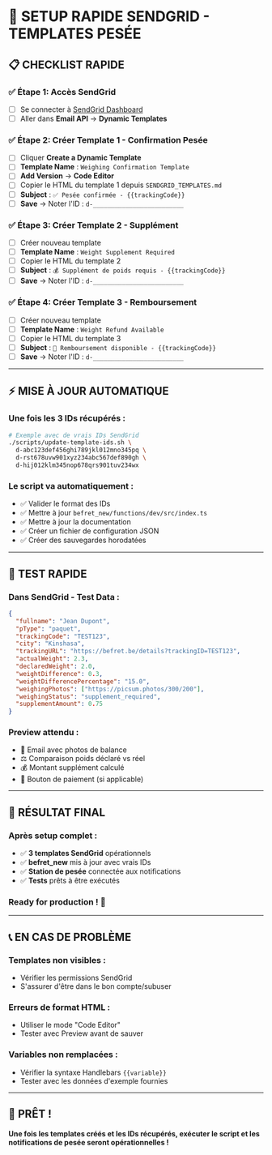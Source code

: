 # 🚀 SETUP RAPIDE SENDGRID - TEMPLATES PESÉE

## 📋 **CHECKLIST RAPIDE**

### **✅ Étape 1: Accès SendGrid**
- [ ] Se connecter à [SendGrid Dashboard](https://app.sendgrid.com/)
- [ ] Aller dans **Email API** → **Dynamic Templates**

### **✅ Étape 2: Créer Template 1 - Confirmation Pesée**
- [ ] Cliquer **Create a Dynamic Template**
- [ ] **Template Name** : `Weighing Confirmation Template`
- [ ] **Add Version** → **Code Editor**
- [ ] Copier le HTML du template 1 depuis `SENDGRID_TEMPLATES.md`
- [ ] **Subject** : `✅ Pesée confirmée - {{trackingCode}}`
- [ ] **Save** → Noter l'ID : `d-_________________________`

### **✅ Étape 3: Créer Template 2 - Supplément**
- [ ] Créer nouveau template
- [ ] **Template Name** : `Weight Supplement Required`
- [ ] Copier le HTML du template 2
- [ ] **Subject** : `💰 Supplément de poids requis - {{trackingCode}}`
- [ ] **Save** → Noter l'ID : `d-_________________________`

### **✅ Étape 4: Créer Template 3 - Remboursement**
- [ ] Créer nouveau template  
- [ ] **Template Name** : `Weight Refund Available`
- [ ] Copier le HTML du template 3
- [ ] **Subject** : `💚 Remboursement disponible - {{trackingCode}}`
- [ ] **Save** → Noter l'ID : `d-_________________________`

---

## ⚡ **MISE À JOUR AUTOMATIQUE**

### **Une fois les 3 IDs récupérés :**

```bash
# Exemple avec de vrais IDs SendGrid
./scripts/update-template-ids.sh \
  d-abc123def456ghi789jkl012mno345pq \
  d-rst678uvw901xyz234abc567def890gh \
  d-hij012klm345nop678qrs901tuv234wx
```

### **Le script va automatiquement :**
- ✅ Valider le format des IDs
- ✅ Mettre à jour `befret_new/functions/dev/src/index.ts`
- ✅ Mettre à jour la documentation
- ✅ Créer un fichier de configuration JSON
- ✅ Créer des sauvegardes horodatées

---

## 🧪 **TEST RAPIDE**

### **Dans SendGrid - Test Data :**
```json
{
  "fullname": "Jean Dupont",
  "pType": "paquet",
  "trackingCode": "TEST123",
  "city": "Kinshasa",
  "trackingURL": "https://befret.be/details?trackingID=TEST123",
  "actualWeight": 2.3,
  "declaredWeight": 2.0,
  "weightDifference": 0.3,
  "weightDifferencePercentage": "15.0",
  "weighingPhotos": ["https://picsum.photos/300/200"],
  "weighingStatus": "supplement_required",
  "supplementAmount": 0.75
}
```

### **Preview attendu :**
- 📧 Email avec photos de balance
- ⚖️ Comparaison poids déclaré vs réel
- 💰 Montant supplément calculé
- 🔗 Bouton de paiement (si applicable)

---

## 🎯 **RÉSULTAT FINAL**

### **Après setup complet :**
- ✅ **3 templates SendGrid** opérationnels
- ✅ **befret_new** mis à jour avec vrais IDs
- ✅ **Station de pesée** connectée aux notifications
- ✅ **Tests** prêts à être exécutés

### **Ready for production !** 🚀

---

## 📞 **EN CAS DE PROBLÈME**

### **Templates non visibles :**
- Vérifier les permissions SendGrid
- S'assurer d'être dans le bon compte/subuser

### **Erreurs de format HTML :**
- Utiliser le mode "Code Editor"
- Tester avec Preview avant de sauver

### **Variables non remplacées :**
- Vérifier la syntaxe Handlebars `{{variable}}`
- Tester avec les données d'exemple fournies

---

## 🎉 **PRÊT !**

**Une fois les templates créés et les IDs récupérés, exécuter le script et les notifications de pesée seront opérationnelles !**